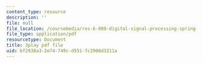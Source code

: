 ```yaml
---
content_type: resource
description: ''
file: null
file_location: /coursemedia/res-6-008-digital-signal-processing-spring-2011/bf2938a32e74749cd551fc2906d3211a_XT6o4IRTcLk.pdf
file_type: application/pdf
resourcetype: Document
title: 3play pdf file
uid: bf2938a3-2e74-749c-d551-fc2906d3211a
---
```

